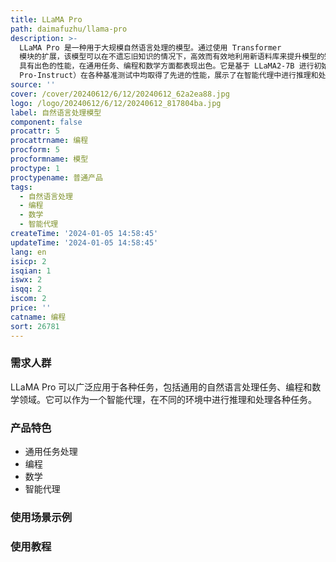 ```yaml
---
title: LLaMA Pro
path: daimafuzhu/llama-pro
description: >-
  LLaMA Pro 是一种用于大规模自然语言处理的模型。通过使用 Transformer
  模块的扩展，该模型可以在不遗忘旧知识的情况下，高效而有效地利用新语料库来提升模型的知识。LLaMA Pro
  具有出色的性能，在通用任务、编程和数学方面都表现出色。它是基于 LLaMA2-7B 进行初始化的通用模型。LLaMA Pro 和其指导类模型（LLaMA
  Pro-Instruct）在各种基准测试中均取得了先进的性能，展示了在智能代理中进行推理和处理各种任务的巨大潜力。该模型为将自然语言和编程语言进行整合提供了宝贵的见解，为在各种环境中有效运作的先进语言代理的开发奠定了坚实的基础。
source: ''
cover: /cover/20240612/6/12/20240612_62a2ea88.jpg
logo: /logo/20240612/6/12/20240612_817804ba.jpg
label: 自然语言处理模型
component: false
procattr: 5
procattrname: 编程
procform: 5
procformname: 模型
proctype: 1
proctypename: 普通产品
tags:
  - 自然语言处理
  - 编程
  - 数学
  - 智能代理
createTime: '2024-01-05 14:58:45'
updateTime: '2024-01-05 14:58:45'
lang: en
isicp: 2
isqian: 1
iswx: 2
isqq: 2
iscom: 2
price: ''
catname: 编程
sort: 26781
---
```




### 需求人群
LLaMA Pro 可以广泛应用于各种任务，包括通用的自然语言处理任务、编程和数学领域。它可以作为一个智能代理，在不同的环境中进行推理和处理各种任务。

### 产品特色
- 通用任务处理
- 编程
- 数学
- 智能代理

### 使用场景示例


### 使用教程


  
